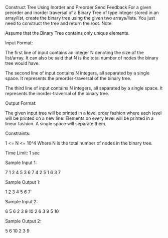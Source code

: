  Construct Tree Using Inorder and Preorder
Send Feedback
For a given preorder and inorder traversal of a Binary Tree of type integer stored in an array/list, create the binary tree using the given two arrays/lists. You just need to construct the tree and return the root.
Note:

Assume that the Binary Tree contains only unique elements. 

Input Format:

The first line of input contains an integer N denoting the size of the list/array. It can also be said that N is the total number of nodes the binary tree would have.

The second line of input contains N integers, all separated by a single space. It represents the preorder-traversal of the binary tree.

The third line of input contains N integers, all separated by a single space. It represents the inorder-traversal of the binary tree.

Output Format:

The given input tree will be printed in a level order fashion where each level will be printed on a new line. 
Elements on every level will be printed in a linear fashion. A single space will separate them.

Constraints:

1 <= N <= 10^4
Where N is the total number of nodes in the binary tree.

Time Limit: 1 sec

Sample Input 1:

7
1 2 4 5 3 6 7 
4 2 5 1 6 3 7 

Sample Output 1:

1 
2 3 
4 5 6 7 

Sample Input 2:

6
5 6 2 3 9 10 
2 6 3 9 5 10 

Sample Output 2:

5 
6 10 
2 3 
9 

